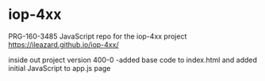 # iop-4xx
PRG-160-3485 JavaScript repo for the iop-4xx project
https://ileazard.github.io/iop-4xx/

inside out project version 400-0
-added base code to index.html and added initial JavaScript to app.js page
